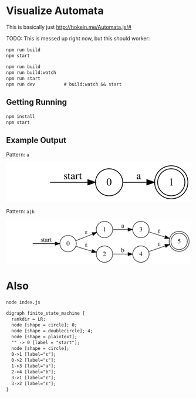 # Visualize Automata

This is basically just http://hokein.me/Automata.js/#

TODO: This is messed up right now, but this should worker:

```
npm run build
npm start
```

```
npm run build
npm run build:watch
npm run start
npm run dev           # build:watch && start
```

## Getting Running

```
npm install
npm start
```

## Example Output

Pattern: `a`

![img](./output/a.svg)

Pattern: `a|b`

![img](./output/a_or_b.svg)

# Also

```
node index.js
```

```
digraph finite_state_machine {
  rankdir = LR;
  node [shape = circle]; 0;
  node [shape = doublecircle]; 4;
  node [shape = plaintext];
  "" -> 0 [label = "start"];
  node [shape = circle];
  0->1 [label="ε"];
  0->2 [label="ε"];
  1->3 [label="a"];
  2->4 [label="b"];
  3->1 [label="ε"];
  3->2 [label="ε"];
}
```
